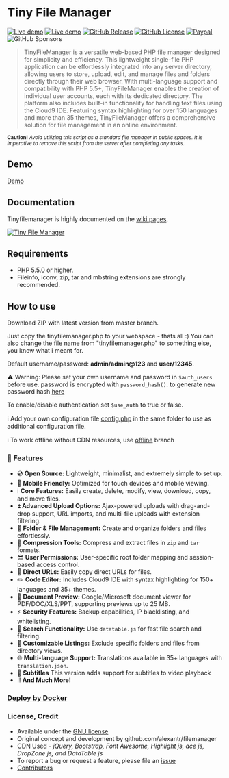 # Tiny File Manager

[![Live demo](https://img.shields.io/badge/Live-Demo-brightgreen.svg?style=flat-square)](https://tinyfilemanager.github.io/demo/)
[![Live demo](https://img.shields.io/badge/Help-Docs-lightgrey.svg?style=flat-square)](https://github.com/prasathmani/tinyfilemanager/wiki)
[![GitHub Release](https://img.shields.io/github/release/prasathmani/tinyfilemanager.svg?style=flat-square)](https://github.com/prasathmani/tinyfilemanager/releases)
[![GitHub License](https://img.shields.io/github/license/prasathmani/tinyfilemanager.svg?style=flat-square)](https://github.com/prasathmani/tinyfilemanager/blob/master/LICENSE)
[![Paypal](https://img.shields.io/badge/Donate-Paypal-lightgrey.svg?style=flat-square)](https://www.paypal.me/prasathmani)
![GitHub Sponsors](https://img.shields.io/github/sponsors/prasathmani)

> TinyFileManager is a versatile web-based PHP file manager designed for simplicity and efficiency. This lightweight single-file PHP application can be effortlessly integrated into any server directory, allowing users to store, upload, edit, and manage files and folders directly through their web browser.
With multi-language support and compatibility with PHP 5.5+, TinyFileManager enables the creation of individual user accounts, each with its dedicated directory. The platform also includes built-in functionality for handling text files using the Cloud9 IDE.
Featuring syntax highlighting for over 150 languages and more than 35 themes, TinyFileManager offers a comprehensive solution for file management in an online environment.

<sub>**Caution!** _Avoid utilizing this script as a standard file manager in public spaces. It is imperative to remove this script from the server after completing any tasks._</sub>

## Demo

[Demo](https://tinyfilemanager.github.io/demo/)


## Documentation

Tinyfilemanager is highly documented on the [wiki pages](https://github.com/prasathmani/tinyfilemanager/wiki).

[![Tiny File Manager](screenshot.gif)](screenshot.gif)

## Requirements

- PHP 5.5.0 or higher.
- Fileinfo, iconv, zip, tar and mbstring extensions are strongly recommended.

## How to use

Download ZIP with latest version from master branch.

Just copy the tinyfilemanager.php to your webspace - thats all :)
You can also change the file name from "tinyfilemanager.php" to something else, you know what i meant for.

Default username/password: **admin/admin@123** and **user/12345**.

:warning: Warning: Please set your own username and password in `$auth_users` before use. password is encrypted with <code>password_hash()</code>. to generate new password hash [here](https://tinyfilemanager.github.io/docs/pwd.html)

To enable/disable authentication set `$use_auth` to true or false.

:information_source: Add your own configuration file [config.php](https://tinyfilemanager.github.io/config-sample.txt) in the same folder to use as additional configuration file.

:information_source: To work offline without CDN resources, use [offline](https://github.com/prasathmani/tinyfilemanager/tree/offline) branch

### :loudspeaker: Features

- :cd: **Open Source:** Lightweight, minimalist, and extremely simple to set up.
- :iphone: **Mobile Friendly:** Optimized for touch devices and mobile viewing.
- :information_source: **Core Features:** Easily create, delete, modify, view, download, copy, and move files.
- :arrow_double_up: **Advanced Upload Options:** Ajax-powered uploads with drag-and-drop support, URL imports, and multi-file uploads with extension filtering.
- :file_folder: **Folder & File Management:** Create and organize folders and files effortlessly.
- :gift: **Compression Tools:** Compress and extract files in `zip` and `tar` formats.
- :sunglasses: **User Permissions:** User-specific root folder mapping and session-based access control.
- :floppy_disk: **Direct URLs:** Easily copy direct URLs for files.
- :pencil2: **Code Editor:** Includes Cloud9 IDE with syntax highlighting for 150+ languages and 35+ themes.
- :page_facing_up: **Document Preview:** Google/Microsoft document viewer for PDF/DOC/XLS/PPT, supporting previews up to 25 MB.
- :zap: **Security Features:** Backup capabilities, IP blacklisting, and whitelisting.
- :mag_right: **Search Functionality:** Use `datatable.js` for fast file search and filtering.
- :file_folder: **Customizable Listings:** Exclude specific folders and files from directory views.
- :globe_with_meridians: **Multi-language Support:** Translations available in 35+ languages with `translation.json`.
- :movie_camera: **Subtitles** This version adds support for subtitles to video playback
- :bangbang: **And Much More!**

### [Deploy by Docker](https://github.com/prasathmani/tinyfilemanager/wiki/Deploy-by-Docker)

### <a name=license></a>License, Credit

- Available under the [GNU license](https://github.com/prasathmani/tinyfilemanager/blob/master/LICENSE)
- Original concept and development by github.com/alexantr/filemanager
- CDN Used - _jQuery, Bootstrap, Font Awesome, Highlight js, ace js, DropZone js, and DataTable js_
- To report a bug or request a feature, please file an [issue](https://github.com/prasathmani/tinyfilemanager/issues)
- [Contributors](https://github.com/prasathmani/tinyfilemanager/wiki/Authors-and-Contributors)
